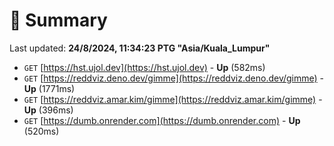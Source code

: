 # 📖 Summary
Last updated: **24/8/2024, 11:34:23 PTG "Asia/Kuala_Lumpur"**

- `GET` [https://hst.ujol.dev](https://hst.ujol.dev) - **Up** (582ms)
- `GET` [https://reddviz.deno.dev/gimme](https://reddviz.deno.dev/gimme) - **Up** (1771ms)
- `GET` [https://reddviz.amar.kim/gimme](https://reddviz.amar.kim/gimme) - **Up** (396ms)
- `GET` [https://dumb.onrender.com](https://dumb.onrender.com) - **Up** (520ms)
